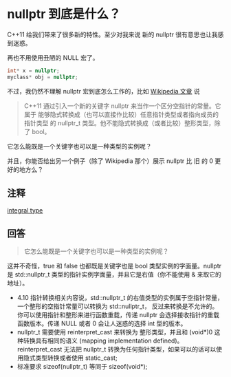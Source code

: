 # nullptr 到底是什么？

C++11 给我们带来了很多新的特性。至少对我来说 新的 nullptr 很有意思也让我感到迷惑。

再也不用使用丑陋的 NULL 宏了。

```C++
int* x = nullptr;
myclass* obj = nullptr;
```

不过，我仍然不理解 nullptr 宏到底怎么工作的，比如 [Wikipedia 文章](http://en.wikipedia.org/wiki/C%2B%2B11#Null_pointer_constant) 说

> C++11 通过引入一个新的关键字 nullptr 来当作一个区分空指针的常量。它属于 能够隐式转换成（也可以直接作比较）任意指针类型或者指向成员的指针类型 的 nullptr_t 类型。他不能隐式转换成（或者比较）整形类型，除了 bool。

它怎么能既是一个关键字也可以是一种类型的实例呢？

并且，你能否给出另一个例子（除了 Wikipedia 那个）展示 nullptr 比 旧 的 0 更好的地方么？

## 注释

[integral type](https://en.cppreference.com/w/cpp/types/is_integral)

## 回答

> 它怎么能既是一个关键字也可以是一种类型的实例呢？

这并不奇怪，true 和 false 也都既是关键字也是 bool 类型实例的字面量。nullptr 是 std::nullptr_t 类型的指针实例字面量，并且它是右值（你不能使用 & 来取它的地址）。

- 4.10 指针转换相关内容说，std::nullptr_t 的右值类型的实例属于空指针常量，一个整形的空指针常量可以转换为 std::nullptr_t， 反过来转换是不允许的。你可以使用指针和整形来进行函数重载，传递 nullptr 会选择接收指针的重载函数版本。传递 NULL 或者 0 会让人迷惑的选择 int 型的版本。
- nullptr_t 需要使用 reinterpret_cast 来转换为 整形类型，并且和 (void*)0 这种转换具有相同的语义 (mapping implementation defined)。 reinterpret_cast 无法把 nullptr_t 转换为任何指针类型，如果可以的话可以使用隐式类型转换或者使用 static_cast;
- 标准要求 sizeof(nullptr_t) 等同于 sizeof(void*);
  